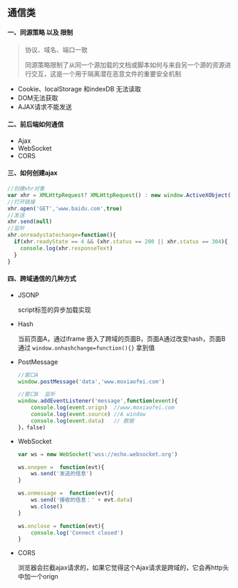 ## 通信类 

#### 一、同源策略 以及 限制

> 协议、域名、端口一致
>
> 同源策略限制了从同一个源加载的文档或脚本如何与来自另一个源的资源进行交互，这是一个用于隔离潜在恶意文件的重要安全机制

+ Cookie、localStorage 和indexDB 无法读取
+ DOM无法获取
+ AJAX请求不能发送

#### 二、前后端如何通信

+ Ajax
+ WebSocket
+ CORS

#### 三、如何创建ajax

```javascript
//创建xhr对象
var xhr = XMLHttpRequest? XMLHttpRequest() : new window.ActiveXObject('Micrsoft.XMLHTTP')
//打开链接
xhr.open('GET','www.baidu.com',true)
//发送
xhr.send(null)
//监听
xhr.onreadystatechange=function(){
  if(xhr.readyState == 4 && (xhr.status == 200 || xhr.status == 304){
    console.log(xhr.responseText)
  }
}

```



#### 四、跨域通信的几种方式

+ JSONP

  script标签的异步加载实现

+ Hash

  当前页面A，通过iframe 嵌入了跨域的页面B，页面A通过改变hash，页面B 通过 `window.onhashchange=function(){}` 拿到值

+ PostMessage

  ```javascript
  //窗口A
  window.postMessage('data','www.moxiaofei.com')
  ```

  ```javascript
  //窗口B  监听
  window.addEventListener('message',function(event){
      console.log(event.orign)  //www.moxiaofei.com
      console.log(event.source) //A window
      console.log(event.data)   // 数据
  }，false)
  
  ```

  

+ WebSocket

  ```javascript
  var ws = new WebSocket('wss://echo.websocket.org')
  
  ws.onopen =  function(evt){
      ws.send('发送的信息')
  }
  
  ws.onmessage =  function(evt){
      ws.send('接收的信息：' + evt.data)
      ws.close()
  }
  
  ws.onclose = function(evt){
      console.log('Connect closed')
  }
  ```

  

+ CORS

  浏览器会拦截ajax请求的，如果它觉得这个Ajax请求是跨域的，它会再http头中加一个orign

